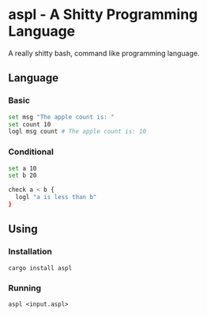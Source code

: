# aspl - A Shitty Programming Language

A really shitty bash, command like programming language.

## Language

### Basic

```bash
set msg "The apple count is: "
set count 10
logl msg count # The apple count is: 10
```

### Conditional

```bash
set a 10
set b 20

check a < b {
  logl "a is less than b"
}
```

## Using

### Installation

```
cargo install aspl
```

### Running

```
aspl <input.aspl>
```
